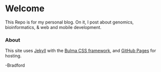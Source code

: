 # Welcome

This Repo is for my personal blog.  On it, I post about genomics, bioinformatics, & web and mobile development.

### About
This site uses [Jekyll](http://jekyllrb.com) with the [Bulma CSS framework](http://bulma.io/), and [GitHub Pages](https://pages.github.com) for hosting.



-Bradford
